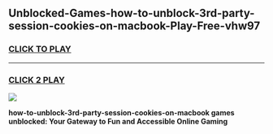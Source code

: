
## Unblocked-Games-how-to-unblock-3rd-party-session-cookies-on-macbook-Play-Free-vhw97
<h3>
<a href="https://premium76.site?title=how-to-unblock-3rd-party-session-cookies-on-macbook&ref=20M">CLICK TO PLAY</a></h3>
<hr>

<h3>
<a href="https://premium76.site?title=how-to-unblock-3rd-party-session-cookies-on-macbook&ref=20M">CLICK 2 PLAY</a>
  
</h3>

<a href="https://premium76.site?title=how-to-unblock-3rd-party-session-cookies-on-macbook&ref=19M"><img src="https://clearcache.store/games.png"></a>


**how-to-unblock-3rd-party-session-cookies-on-macbook games unblocked: Your Gateway to Fun and Accessible Online Gaming**
